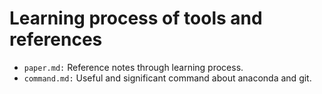 # Learning process of tools and references

- `paper.md:` Reference notes through learning process.
- `command.md:` Useful and significant command about anaconda and git.